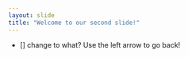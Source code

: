 ```yaml
---
layout: slide
title: "Welcome to our second slide!"
---
```

- [] change to what?
Use the left arrow to go back!
